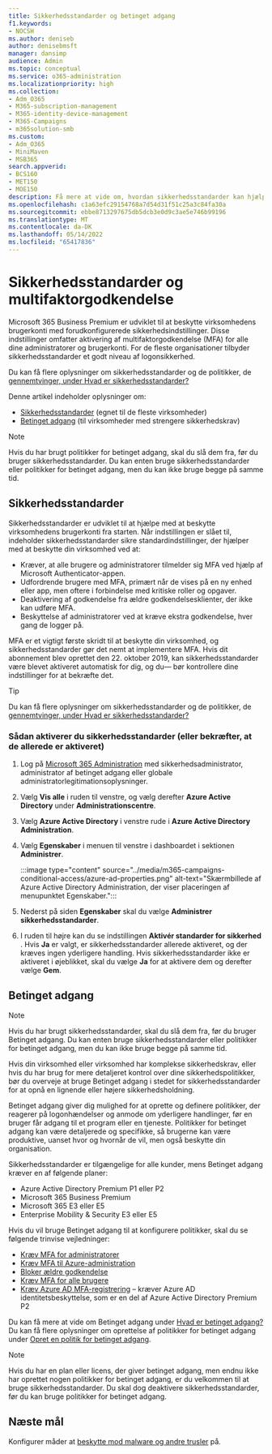 ```yaml
---
title: Sikkerhedsstandarder og betinget adgang
f1.keywords:
- NOCSH
ms.author: deniseb
author: denisebmsft
manager: dansimp
audience: Admin
ms.topic: conceptual
ms.service: o365-administration
ms.localizationpriority: high
ms.collection:
- Adm_O365
- M365-subscription-management
- M365-identity-device-management
- M365-Campaigns
- m365solution-smb
ms.custom:
- Adm_O365
- MiniMaven
- MSB365
search.appverid:
- BCS160
- MET150
- MOE150
description: Få mere at vide om, hvordan sikkerhedsstandarder kan hjælpe med at beskytte din organisation mod identitetsrelaterede angreb ved at angive forudkonfigurerede sikkerhedsindstillinger for Microsoft 365 Business Premium.
ms.openlocfilehash: c1a63efc29154768a7d54d31f51c25a3c84fa30a
ms.sourcegitcommit: ebbe8713297675db5dcb3e0d9c3ae5e746b99196
ms.translationtype: MT
ms.contentlocale: da-DK
ms.lasthandoff: 05/14/2022
ms.locfileid: "65417836"
---
```

# <a name="security-defaults-and-multi-factor-authentication"></a>Sikkerhedsstandarder og multifaktorgodkendelse

Microsoft 365 Business Premium er udviklet til at beskytte virksomhedens brugerkonti med forudkonfigurerede sikkerhedsindstillinger. Disse indstillinger omfatter aktivering af multifaktorgodkendelse (MFA) for alle dine administratorer og brugerkonti. For de fleste organisationer tilbyder sikkerhedsstandarder et godt niveau af logonsikkerhed.

Du kan få flere oplysninger om sikkerhedsstandarder og de politikker, de [gennemtvinger, under Hvad er sikkerhedsstandarder?](/azure/active-directory/fundamentals/concept-fundamentals-security-defaults)

Denne artikel indeholder oplysninger om:

- [Sikkerhedsstandarder](#security-defaults) (egnet til de fleste virksomheder)
- [Betinget adgang](#conditional-access) (til virksomheder med strengere sikkerhedskrav)

> [!NOTE]
> Hvis du har brugt politikker for betinget adgang, skal du slå dem fra, før du bruger sikkerhedsstandarder. Du kan enten bruge sikkerhedsstandarder eller politikker for betinget adgang, men du kan ikke bruge begge på samme tid.

## <a name="security-defaults"></a>Sikkerhedsstandarder

Sikkerhedsstandarder er udviklet til at hjælpe med at beskytte virksomhedens brugerkonti fra starten. Når indstillingen er slået til, indeholder sikkerhedsstandarder sikre standardindstillinger, der hjælper med at beskytte din virksomhed ved at:

- Kræver, at alle brugere og administratorer tilmelder sig MFA ved hjælp af Microsoft Authenticator-appen.
- Udfordrende brugere med MFA, primært når de vises på en ny enhed eller app, men oftere i forbindelse med kritiske roller og opgaver.
- Deaktivering af godkendelse fra ældre godkendelsesklienter, der ikke kan udføre MFA.
- Beskyttelse af administratorer ved at kræve ekstra godkendelse, hver gang de logger på.

MFA er et vigtigt første skridt til at beskytte din virksomhed, og sikkerhedsstandarder gør det nemt at implementere MFA. Hvis dit abonnement blev oprettet den 22. oktober 2019, kan sikkerhedsstandarder være blevet aktiveret automatisk for dig, og du&mdash; bør kontrollere dine indstillinger for at bekræfte det.

> [!TIP]
> Du kan få flere oplysninger om sikkerhedsstandarder og de politikker, de [gennemtvinger, under Hvad er sikkerhedsstandarder?](/azure/active-directory/fundamentals/concept-fundamentals-security-defaults)

### <a name="to-enable-security-defaults-or-confirm-theyre-already-enabled"></a>Sådan aktiverer du sikkerhedsstandarder (eller bekræfter, at de allerede er aktiveret)

1. Log på <a href="https://go.microsoft.com/fwlink/p/?linkid=2024339" target="_blank">Microsoft 365 Administration</a> med sikkerhedsadministrator, administrator af betinget adgang eller globale administratorlegitimationsoplysninger.

2. Vælg **Vis alle** i ruden til venstre, og vælg derefter **Azure Active Directory** under **Administrationscentre**.

3. Vælg **Azure Active Directory** i venstre rude i **Azure Active Directory Administration**.

4. Vælg **Egenskaber** i menuen til venstre i dashboardet i sektionen **Administrer**.

    :::image type="content" source="../media/m365-campaigns-conditional-access/azure-ad-properties.png" alt-text="Skærmbillede af Azure Active Directory Administration, der viser placeringen af menupunktet Egenskaber.":::

5. Nederst på siden **Egenskaber** skal du vælge **Administrer sikkerhedsstandarder**.

6. I ruden til højre kan du se indstillingen **Aktivér standarder for sikkerhed** . Hvis **Ja** er valgt, er sikkerhedsstandarder allerede aktiveret, og der kræves ingen yderligere handling. Hvis sikkerhedsstandarder ikke er aktiveret i øjeblikket, skal du vælge **Ja** for at aktivere dem og derefter vælge **Gem**.

## <a name="conditional-access"></a>Betinget adgang

> [!NOTE]
> Hvis du har brugt sikkerhedsstandarder, skal du slå dem fra, før du bruger Betinget adgang. Du kan enten bruge sikkerhedsstandarder eller politikker for betinget adgang, men du kan ikke bruge begge på samme tid.

Hvis din virksomhed eller virksomhed har komplekse sikkerhedskrav, eller hvis du har brug for mere detaljeret kontrol over dine sikkerhedspolitikker, bør du overveje at bruge Betinget adgang i stedet for sikkerhedsstandarder for at opnå en lignende eller højere sikkerhedsholdning.

Betinget adgang giver dig mulighed for at oprette og definere politikker, der reagerer på logonhændelser og anmode om yderligere handlinger, før en bruger får adgang til et program eller en tjeneste. Politikker for betinget adgang kan være detaljerede og specifikke, så brugerne kan være produktive, uanset hvor og hvornår de vil, men også beskytte din organisation.

Sikkerhedsstandarder er tilgængelige for alle kunder, mens Betinget adgang kræver en af følgende planer:

- Azure Active Directory Premium P1 eller P2
- Microsoft 365 Business Premium
- Microsoft 365 E3 eller E5
- Enterprise Mobility & Security E3 eller E5

Hvis du vil bruge Betinget adgang til at konfigurere politikker, skal du se følgende trinvise vejledninger:

- [Kræv MFA for administratorer](/azure/active-directory/conditional-access/howto-conditional-access-policy-admin-mfa)
- [Kræv MFA til Azure-administration](/azure/active-directory/conditional-access/howto-conditional-access-policy-azure-management)
- [Bloker ældre godkendelse](/azure/active-directory/conditional-access/howto-conditional-access-policy-block-legacy)
- [Kræv MFA for alle brugere](/azure/active-directory/conditional-access/howto-conditional-access-policy-all-users-mfa)
- [Kræv Azure AD MFA-registrering](/azure/active-directory/identity-protection/howto-identity-protection-configure-mfa-policy) – kræver Azure AD identitetsbeskyttelse, som er en del af Azure Active Directory Premium P2

Du kan få mere at vide om Betinget adgang under [Hvad er betinget adgang?](/azure/active-directory/conditional-access/overview) Du kan få flere oplysninger om oprettelse af politikker for betinget adgang under [Opret en politik for betinget adgang](/azure/active-directory/authentication/tutorial-enable-azure-mfa#create-a-conditional-access-policy).

> [!NOTE]
> Hvis du har en plan eller licens, der giver betinget adgang, men endnu ikke har oprettet nogen politikker for betinget adgang, er du velkommen til at bruge sikkerhedsstandarder. Du skal dog deaktivere sikkerhedsstandarder, før du kan bruge politikker for betinget adgang.

## <a name="next-objective"></a>Næste mål

Konfigurer måder at [beskytte mod malware og andre trusler](m365bp-increase-protection.md) på.
